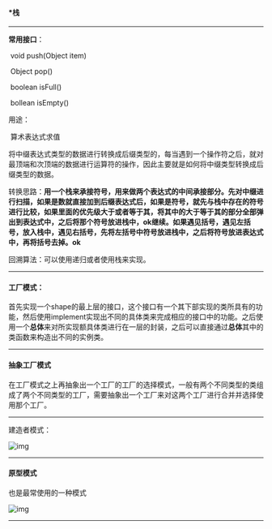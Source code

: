 ####  *栈

***

**常用接口**：

​	void push(Object item)

​	Object pop()

​	boolean isFull()

​	bollean isEmpty()

用途：

​	算术表达式求值

​	将中缀表达式类型的数据进行转换成后缀类型的，每当遇到一个操作符之后，就对最顶端和次顶端的数据进行运算符的操作，因此主要就是如何将中缀类型转换成后缀类型的数据。

​	转换思路：**用一个栈来承接符号，用来做两个表达式的中间承接部分。先对中缀进行扫描，如果是数就直接加到后缀表达式后，如果是符号，就先与栈中存在的符号进行比较，如果里面的优先级大于或者等于其，将其中的大于等于其的部分全部弹出到表达式中，之后将那个符号放进栈中，ok继续。如果遇见括号，遇见左括号，放入栈中，遇见右括号，先将左括号中符号放进栈中，之后将符号放进表达式中，再将括号去掉。ok**

回溯算法：可以使用递归或者使用栈来实现。

***

#### 工厂模式：

首先实现一个shape的最上层的接口，这个接口有一个其下部实现的类所具有的功能，然后使用implement实现出不同的具体类来完成相应的接口中的功能。之后使用一个**总体**来对所实现额具体类进行在一层的封装，之后可以直接通过**总体**其中的类函数来构造出不同的实例类。

***

#### 抽象工厂模式

在工厂模式之上再抽象出一个工厂的工厂的选择模式，一般有两个不同类型的类组成了两个不同类型的工厂，需要抽象出一个工厂来对这两个工厂进行合并并选择使用那个工厂。

***

建造者模式：

![img](http://www.yiibai.com/uploads/images/201612/08/231101212_29998.jpg)

***

#### 原型模式

也是最常使用的一种模式

![img](http://www.yiibai.com/uploads/images/201612/08/846101239_39173.jpg)

***

